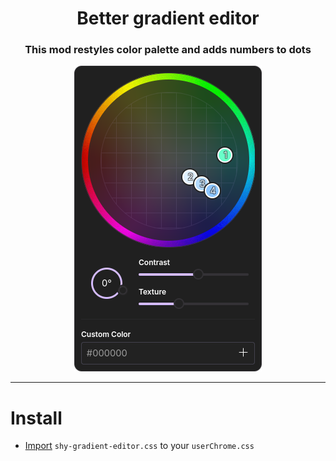 <h1 align=center>Better gradient editor</h1>

<h3 align=center>This mod restyles color palette and adds numbers to dots</h3>

<p align="center"><img src="../assets/shy-gradient-editor.png"></p>

-----

# Install

- [Import](https://developer.mozilla.org/en-US/docs/Web/CSS/@import) `shy-gradient-editor.css` to your `userChrome.css`
